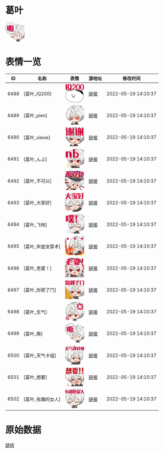 # 葛叶

<img src="./cover.png" height="60" alt="cover" />

# 表情一览

|ID|名称|表情|源地址|修改时间|
|----|----|----|----|----|
|6488|[葛叶_IQ200]|<img src="./pic/006488_%5B葛叶_IQ200%5D.png" height="60" alt="IQ200"/>|[链接](http://i0.hdslb.com/bfs/emote/8caaf0c265a38433e9f5a461eea792e1a9033263.png)|2022-05-19 14:10:37|
|6489|[葛叶_pien]|<img src="./pic/006489_%5B葛叶_pien%5D.png" height="60" alt="pien"/>|[链接](http://i0.hdslb.com/bfs/emote/6f329bf2c3c288d7642a09648b22ea34b1f08e5e.png)|2022-05-19 14:10:37|
|6490|[葛叶_xiexie]|<img src="./pic/006490_%5B葛叶_xiexie%5D.png" height="60" alt="xiexie"/>|[链接](http://i0.hdslb.com/bfs/emote/5e564a886334be75aa1a85503cd3557fd6196fc8.png)|2022-05-19 14:10:37|
|6491|[葛叶_んぶ]|<img src="./pic/006491_%5B葛叶_んぶ%5D.png" height="60" alt="んぶ"/>|[链接](http://i0.hdslb.com/bfs/emote/ef53bde6b27c1c77a2b2eb670e9a14014d358513.png)|2022-05-19 14:10:37|
|6492|[葛叶_不可以]|<img src="./pic/006492_%5B葛叶_不可以%5D.png" height="60" alt="不可以"/>|[链接](http://i0.hdslb.com/bfs/emote/02c57102a1d7a02f3c8720b8f0916b0f45dbe7d5.png)|2022-05-19 14:10:37|
|6493|[葛叶_大家好]|<img src="./pic/006493_%5B葛叶_大家好%5D.png" height="60" alt="大家好"/>|[链接](http://i0.hdslb.com/bfs/emote/4cc3c2e958459e00e58d55a85a490d6ba7a0bc29.png)|2022-05-19 14:10:37|
|6494|[葛叶_飞吻]|<img src="./pic/006494_%5B葛叶_飞吻%5D.png" height="60" alt="飞吻"/>|[链接](http://i0.hdslb.com/bfs/emote/9afb86ab61ab0eade0a7fa81b8165afb685ff3f1.png)|2022-05-19 14:10:37|
|6495|[葛叶_牢底坐穿术]|<img src="./pic/006495_%5B葛叶_牢底坐穿术%5D.png" height="60" alt="牢底坐穿术"/>|[链接](http://i0.hdslb.com/bfs/emote/193fdc9683a109ff7ff062bd9bb749ed39fee4ac.png)|2022-05-19 14:10:37|
|6496|[葛叶_老婆！]|<img src="./pic/006496_%5B葛叶_老婆！%5D.png" height="60" alt="老婆！"/>|[链接](http://i0.hdslb.com/bfs/emote/008fb93aa6405175cf312bc739a002b74f0c32a4.png)|2022-05-19 14:10:37|
|6497|[葛叶_你邪了门]|<img src="./pic/006497_%5B葛叶_你邪了门%5D.png" height="60" alt="你邪了门"/>|[链接](http://i0.hdslb.com/bfs/emote/74a378975cadc8ac8bcfd21b0e635b3761f728cf.png)|2022-05-19 14:10:37|
|6498|[葛叶_生气]|<img src="./pic/006498_%5B葛叶_生气%5D.png" height="60" alt="生气"/>|[链接](http://i0.hdslb.com/bfs/emote/5c1c2575b1683fa4f4256f2446d501fc32378a37.png)|2022-05-19 14:10:37|
|6499|[葛叶_嘶]|<img src="./pic/006499_%5B葛叶_嘶%5D.png" height="60" alt="嘶"/>|[链接](http://i0.hdslb.com/bfs/emote/a4fdbfc88903a7a33fc391cfe021b7b5b7262268.png)|2022-05-19 14:10:37|
|6500|[葛叶_天气卡组]|<img src="./pic/006500_%5B葛叶_天气卡组%5D.png" height="60" alt="天气卡组"/>|[链接](http://i0.hdslb.com/bfs/emote/087f2298c02a9945a6f98c848d243e34e9fedc5e.png)|2022-05-19 14:10:37|
|6501|[葛叶_想要]|<img src="./pic/006501_%5B葛叶_想要%5D.png" height="60" alt="想要"/>|[链接](http://i0.hdslb.com/bfs/emote/c9e4b476685411f95adce73fad7468801acb1a92.png)|2022-05-19 14:10:37|
|6502|[葛叶_有趣的女人]|<img src="./pic/006502_%5B葛叶_有趣的女人%5D.png" height="60" alt="有趣的女人"/>|[链接](http://i0.hdslb.com/bfs/emote/dbcb764e32a8b4b81f0ab1a5a08eb80555af0931.png)|2022-05-19 14:10:37|

# 原始数据

[跳转](./raw.json)


